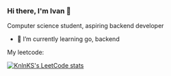 ### Hi there, I'm Ivan 👋
Computer science student, aspiring backend developer

- 🌱 I’m currently learning go, backend 

My leetcode: 

[![KnlnKS's LeetCode stats](https://leetcode-stats-six.vercel.app/api?username=mysch)]([https://github.com/KnlnKS/leetcode-stats](https://leetcode.com/mysch/))

<!--
**ereminiu/ereminiu** is a ✨ _special_ ✨ repository because its `README.md` (this file) appears on your GitHub profile.

Here are some ideas to get you started:

- 🔭 I’m currently working on ...
- 🌱 I’m currently learning ...
- 👯 I’m looking to collaborate on ...
- 🤔 I’m looking for help with ...
- 💬 Ask me about ...
- 📫 How to reach me: ...
- 😄 Pronouns: ...
- ⚡ Fun fact: ...
-->
